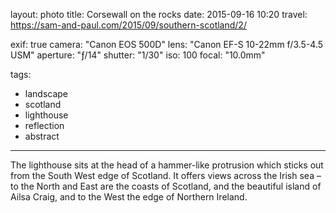 layout: photo
title: Corsewall on the rocks
date: 2015-09-16 10:20
travel: https://sam-and-paul.com/2015/09/southern-scotland/2/

exif: true
camera: "Canon EOS 500D"
lens: "Canon EF-S 10-22mm f/3.5-4.5 USM"
aperture: "ƒ/14"
shutter: "1/30"
iso: 100
focal: "10.0mm"

tags:
  - landscape
  - scotland
  - lighthouse
  - reflection
  - abstract
---

The lighthouse sits at the head of a hammer-like protrusion which sticks out from the South West edge of Scotland. It offers views across the Irish sea – to the North and East are the coasts of Scotland, and the beautiful island of Ailsa Craig, and to the West the edge of Northern Ireland.
